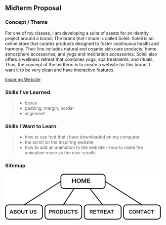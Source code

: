 ## Midterm Proposal


### Concept / Theme 

For one of my classes, I am developing a suite of assets for an identity project around a brand. The brand that I made is called Soleil. Soleil is an online store that curates products designed to foster continuous health and harmony. Their line includes natural and organic skin care products, home atmosphere accessories, and yoga and meditation accessories. Soleil also offers a wellness retreat that combines yoga, spa treatments, and rituals. Thus, the concept of the midterm is to create a website for this brand. I want it to be very clean and have interactive features. 

[Inspiring Website](https://www.studioahead.com/)

### Skills I've Learned 
>- boxes
>- padding, margin, border
>- alignment 

### Skills I Want to Learn 

>- how to use font that i have downloaded on my computer 
>- the scroll on the inspiring website 
>- how to add an animation to the website - how to make the animation move as the user scrolls 

### Sitemap 

![Site Map](sitemap.png)